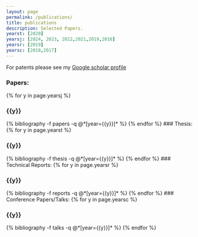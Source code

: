 ```yaml
---
layout: page
permalink: /publications/
title: publications
description: Selected Papers. 
yearst: [2020]
yearsj: [2024, 2023, 2022,2021,2019,2016]
yearsr: [2019]
yearsc: [2018,2017]
---
```

For patents please see my [Google scholar profile](https://scholar.google.com/citations?user=f2tfiLMAAAAJ)
### Papers:
{% for y in page.yearsj %}
  <h3 class="year">{{y}}</h3>
  {% bibliography -f papers -q @*[year={{y}}]* %}
{% endfor %}
### Thesis:
{% for y in page.yearst %}
  <h3 class="year">{{y}}</h3>
  {% bibliography -f thesis -q @*[year={{y}}]* %}
{% endfor %}
### Technical Reports:
{% for y in page.yearsr %}
  <h3 class="year">{{y}}</h3>
  {% bibliography -f reports -q @*[year={{y}}]* %}
{% endfor %}
### Conference Papers/Talks:
{% for y in page.yearsc %}
  <h3 class="year">{{y}}</h3>
  {% bibliography -f talks -q @*[year={{y}}]* %}
{% endfor %}
